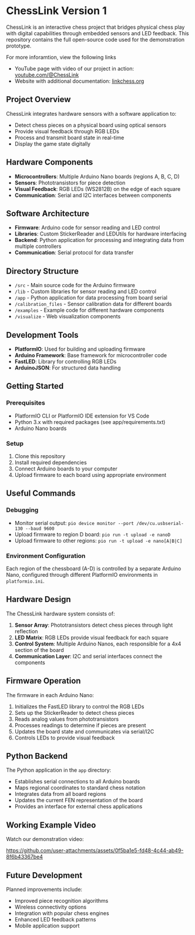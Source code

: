 # ChessLink Version 1

ChessLink is an interactive chess project that bridges physical chess play with digital capabilities through embedded sensors and LED feedback. This repository contains the full open-source code used for the demonstration prototype.

For more inforamtion, view the following links
- YouTube page with video of our project in action: [youtube.com/@ChessLink](https://www.youtube.com/@ChessLink)
- Website with additional documentation: [linkchess.org](https://linkchess.org/)

## Project Overview

ChessLink integrates hardware sensors with a software application to:
- Detect chess pieces on a physical board using optical sensors
- Provide visual feedback through RGB LEDs
- Process and transmit board state in real-time
- Display the game state digitally

## Hardware Components

- **Microcontrollers**: Multiple Arduino Nano boards (regions A, B, C, D)
- **Sensors**: Phototransistors for piece detection
- **Visual Feedback**: RGB LEDs (WS2812B) on the edge of each square
- **Communication**: Serial and I2C interfaces between components

## Software Architecture

- **Firmware**: Arduino code for sensor reading and LED control
- **Libraries**: Custom StickerReader and LEDUtils for hardware interfacing
- **Backend**: Python application for processing and integrating data from multiple controllers
- **Communication**: Serial protocol for data transfer

## Directory Structure

- `/src` - Main source code for the Arduino firmware
- `/lib` - Custom libraries for sensor reading and LED control
- `/app` - Python application for data processing from board serial
- `/calibration_files` - Sensor calibration data for different boards
- `/examples` - Example code for different hardware components
- `/visualize` - Web visualization components

## Development Tools

- **PlatformIO**: Used for building and uploading firmware
- **Arduino Framework**: Base framework for microcontroller code
- **FastLED**: Library for controlling RGB LEDs
- **ArduinoJSON**: For structured data handling

## Getting Started

### Prerequisites
- PlatformIO CLI or PlatformIO IDE extension for VS Code
- Python 3.x with required packages (see app/requirements.txt)
- Arduino Nano boards

### Setup
1. Clone this repository
2. Install required dependencies
3. Connect Arduino boards to your computer
4. Upload firmware to each board using appropriate environment

## Useful Commands 

### Debugging
- Monitor serial output: `pio device monitor --port /dev/cu.usbserial-130 --baud 9600`
- Upload firmware to region D board: `pio run -t upload -e nanoD`
- Upload firmware to other regions: `pio run -t upload -e nano[A|B|C]`

### Environment Configuration
Each region of the chessboard (A-D) is controlled by a separate Arduino Nano, configured through different PlatformIO environments in `platformio.ini`.

## Hardware Design

The ChessLink hardware system consists of:
1. **Sensor Array**: Phototransistors detect chess pieces through light reflection
2. **LED Matrix**: RGB LEDs provide visual feedback for each square
3. **Control System**: Multiple Arduino Nanos, each responsible for a 4x4 section of the board
4. **Communication Layer**: I2C and serial interfaces connect the components

## Firmware Operation

The firmware in each Arduino Nano:
1. Initializes the FastLED library to control the RGB LEDs
2. Sets up the StickerReader to detect chess pieces
3. Reads analog values from phototransistors
4. Processes readings to determine if pieces are present
5. Updates the board state and communicates via serial/I2C
6. Controls LEDs to provide visual feedback

## Python Backend

The Python application in the `app` directory:
- Establishes serial connections to all Arduino boards
- Maps regional coordinates to standard chess notation
- Integrates data from all board regions
- Updates the current FEN representation of the board
- Provides an interface for external chess applications

## Working Example Video

Watch our demonstration video:

https://github.com/user-attachments/assets/0f5ba1e5-fd48-4c44-ab49-8f6b43367be4

## Future Development

Planned improvements include:
- Improved piece recognition algorithms
- Wireless connectivity options
- Integration with popular chess engines
- Enhanced LED feedback patterns
- Mobile application support
